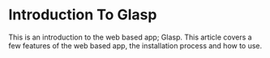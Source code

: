 # Introduction To Glasp
 This is an introduction to the web based app; Glasp.
This article covers a few features of the web based app, the installation process and how to use.
